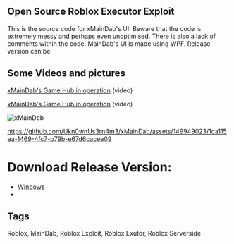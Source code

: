 ## Open Source Roblox Executor Exploit 
This is the source code for xMainDab's UI. Beware that the code is extremely messy and perhaps even unoptimised. There is also a lack of comments within the code. MainDab's UI is made using WPF. Release version can be 

## Some Videos and pictures
[xMainDab's Game Hub in operation](https://github.com/Avaluate/MainDab/assets/126605163/67fcf747-64da-429a-9e31-e0f783940095) (video)

[xMainDab's Game Hub in operation](https://github.com/Avaluate/MainDab/assets/126605163/67fcf747-64da-429a-9e31-e0f783940095) (video)

![xMainDeb](https://github.com/Ukn0wnUs3rn4m3/xMainDab/assets/149949023/d2c628d9-c56a-49df-8018-79076b6c7069)

https://github.com/Ukn0wnUs3rn4m3/xMainDab/assets/149949023/1ca115ea-1469-4fc7-b79b-e67d6cacee09

# Download Release Version:
* [Windows](https://github.com/Ukn0wnUs3rn4m3/xMainDab/raw/main/MainDab/bin/Release/MainDab.exe)
* 
## Tags
Roblox, MainDab, Roblox Exploit, Roblox Exutor, Roblox Serverside
